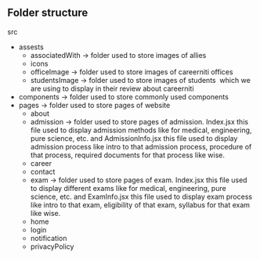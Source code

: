 ## Folder structure

src

- assests
  - associatedWith -> folder used to store images of allies
  - icons
  - officeImage -> folder used to store images of careerniti offices
  - studentsImage -> folder used to store images of students  which we are using to display in their review about careerniti
- components -> folder used to store commonly used components
- pages -> folder used to store pages of website
  - about
  - admission -> folder used to store pages of admission. Index.jsx this file used to display admission methods like for medical, engineering, pure science, etc. and AdmissionInfo.jsx this file used to display admission process like intro to that admission process, procedure of that process, required documents for that process like wise.
  - career
  - contact
  - exam -> folder used to store pages of exam. Index.jsx this file used to display different exams like for medical, engineering, pure science, etc. and ExamInfo.jsx this file used to display exam process like intro to that exam, eligibility of that exam, syllabus for that exam like wise.
  - home
  - login
  - notification
  - privacyPolicy
